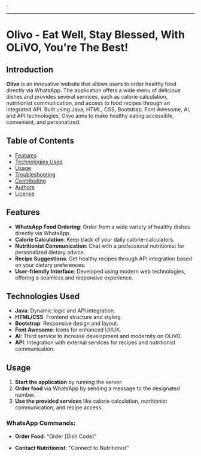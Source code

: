 .


---

# Olivo - Eat Well, Stay Blessed, With OLiVO, You're The Best!


## Introduction
**Olivo** is an innovative website that allows users to order healthy food directly via WhatsApp. The application offers a wide menu of delicious dishes and provides several services, such as calorie calculation, nutritionist communication, and access to food recipes through an integrated API. Built using Java, HTML, CSS, Bootstrap, Font Awesome, AI, and API technologies, Olivo aims to make healthy eating accessible, convenient, and personalized.

## Table of Contents
- [Features](#features)
- [Technologies Used](#technologies-used)
- [Usage](#usage)
- [Troubleshooting](#troubleshooting)
- [Contributing](#Contributing)
- [Authors](#Authors)
- [License](#license)

## Features
- **WhatsApp Food Ordering**: Order from a wide variety of healthy dishes directly via WhatsApp.
- **Calorie Calculation**: Keep track of your daily calorie-calculators.
- **Nutritionist Communication**: Chat with a professional nutritionist for personalized dietary advice.
- **Recipe Suggestions**: Get healthy recipes through API integration based on your dietary preferences.
- **User-friendly Interface**: Developed using modern web technologies, offering a seamless and responsive experience.

## Technologies Used
- **Java**: Dynamic logic and API integration.
- **HTML/CSS**: Frontend structure and styling.
- **Bootstrap**: Responsive design and layout.
- **Font Awesome**: Icons for enhanced UI/UX.
- **AI**: Third service to increase development and modernity on OLiVO.
- **API**: Integration with external services for recipes and nutritionist communication.


## Usage
1. **Start the application** by running the server.
2. **Order food** via WhatsApp by sending a message to the designated number.
3. **Use the provided services** like calorie calculation, nutritionist communication, and recipe access.

### WhatsApp Commands:
- **Order Food**: "Order [Dish Code]"

- **Contact Nutritionist**: "Connect to Nutritionist"



 
